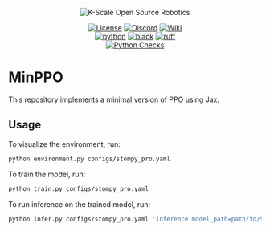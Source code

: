 <p align="center">
  <picture>
    <img alt="K-Scale Open Source Robotics" src="https://media.kscale.dev/kscale-open-source-header.png" style="max-width: 100%;">
  </picture>
</p>

<div align="center">

[![License](https://img.shields.io/badge/license-MIT-green)](https://github.com/kscalelabs/ksim/blob/main/LICENSE)
[![Discord](https://img.shields.io/discord/1224056091017478166)](https://discord.gg/k5mSvCkYQh)
[![Wiki](https://img.shields.io/badge/wiki-humanoids-black)](https://humanoids.wiki)
<br />
[![python](https://img.shields.io/badge/-Python_3.11-blue?logo=python&logoColor=white)](https://github.com/pre-commit/pre-commit)
[![black](https://img.shields.io/badge/Code%20Style-Black-black.svg?labelColor=gray)](https://black.readthedocs.io/en/stable/)
[![ruff](https://img.shields.io/badge/Linter-Ruff-red.svg?labelColor=gray)](https://github.com/charliermarsh/ruff)
<br />
[![Python Checks](https://github.com/kscalelabs/humanoid-standup/actions/workflows/test.yml/badge.svg)](https://github.com/kscalelabs/humanoid-standup/actions/workflows/test.yml)

</div>

# MinPPO

This repository implements a minimal version of PPO using Jax.

## Usage

To visualize the environment, run:

```bash
python environment.py configs/stompy_pro.yaml
```

To train the model, run:

```bash
python train.py configs/stompy_pro.yaml
```

To run inference on the trained model, run:

```bash
python infer.py configs/stompy_pro.yaml 'inference.model_path=path/to/trained/model.pkl'
```
